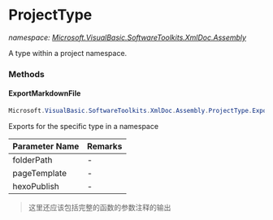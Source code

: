 ﻿# ProjectType
_namespace: [Microsoft.VisualBasic.SoftwareToolkits.XmlDoc.Assembly](./index.md)_

A type within a project namespace.



### Methods

#### ExportMarkdownFile
```csharp
Microsoft.VisualBasic.SoftwareToolkits.XmlDoc.Assembly.ProjectType.ExportMarkdownFile(System.String,System.String,System.Boolean)
```
Exports for the specific type in a namespace

|Parameter Name|Remarks|
|--------------|-------|
|folderPath|-|
|pageTemplate|-|
|hexoPublish|-|

> 这里还应该包括完整的函数的参数注释的输出


